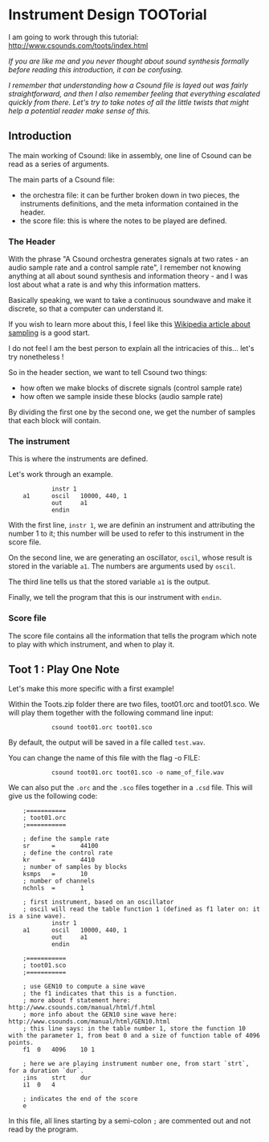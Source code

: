# Instrument Design TOOTorial

I am going to work through this tutorial: http://www.csounds.com/toots/index.html

*If you are like me and you never thought about sound synthesis formally before reading this introduction, it can be confusing.*

*I remember that understanding how a Csound file is layed out was fairly straightforward, and then I also remember feeling that everything escalated quickly from there. Let's try to take notes of all the little twists that might help a potential reader make sense of this.*

## Introduction

The main working of Csound: like in assembly, one line of Csound can be read as a series of arguments. 

The main parts of a Csound file:
* the orchestra file: it can be further broken down in two pieces, the instruments definitions, and the meta information contained in the header.
* the score file: this is where the notes to be played are defined.


### The Header

With the phrase "A Csound orchestra generates signals at two rates - an audio sample rate and a control sample rate", I remember not knowing anything at all about sound synthesis and information theory - and I was lost about what a rate is and why this information matters.

Basically speaking, we want to take a continuous soundwave and make it discrete, so that a computer can understand it.

If you wish to learn more about this, I feel like this [Wikipedia article about sampling](https://en.wikipedia.org/wiki/Sampling_(signal_processing)) is a good start. 

I do not feel I am the best person to explain all the intricacies of this... let's try nonetheless !

So in the header section, we want to tell Csound two things:

- how often we make blocks of discrete signals (control sample rate)
- how often we sample inside these blocks (audio sample rate)

By dividing the first one by the second one, we get the number of samples that each block will contain.

### The instrument

This is where the instruments are defined.

Let's work through an example.

                instr 1
        a1      oscil   10000, 440, 1
                out     a1
                endin

With the first line, `instr 1`, we are definin an instrument and attributing the number 1 to it; this number will be used to refer to this instrument in the score file.

On the second line, we are generating an oscillator, `oscil`, whose result is stored in the variable `a1`. The numbers are arguments used by `oscil`.

The third line tells us that the stored variable `a1` is the output.

Finally, we tell the program that this is our instrument with `endin`.

### Score file

The score file contains all the information that tells the program which note to play with which instrument, and when to play it.


## Toot 1 : Play One Note

Let's make this more specific with a first example!

Within the Toots.zip folder there are two files, toot01.orc and toot01.sco. We will play them together with the following command line input:

                csound toot01.orc toot01.sco

By default, the output will be saved in a file called `test.wav`.

You can change the name of this file with the flag -o FILE:

                csound toot01.orc toot01.sco -o name_of_file.wav

We can also put the `.orc` and the `.sco` files together in a `.csd` file. This will give us the following code:

        ;===========
        ; toot01.orc 
        ;===========

        ; define the sample rate
        sr		=		44100
        ; define the control rate
        kr		=		4410
        ; number of samples by blocks
        ksmps 	=		10
        ; number of channels
        nchnls	=		1

        ; first instrument, based on an oscillator
        ; oscil will read the table function 1 (defined as f1 later on: it is a sine wave).
	        	instr 1
        a1		oscil	10000, 440, 1
	        	out		a1
		        endin

        ;===========
        ; toot01.sco
        ;===========

        ; use GEN10 to compute a sine wave
        ; the f1 indicates that this is a function.
        ; more about f statement here: http://www.csounds.com/manual/html/f.html
        ; more info about the GEN10 sine wave here: http://www.csounds.com/manual/html/GEN10.html
        ; this line says: in the table number 1, store the function 10 with the parameter 1, from beat 0 and a size of function table of 4096 points.
        f1	0	4096	10 1		

        ; here we are playing instrument number one, from start `strt`, for a duration `dur`.
        ;ins	strt	dur
        i1	0	4

        ; indicates the end of the score
        e					

In this file, all lines starting by a semi-colon `;` are commented out and not read by the program.




